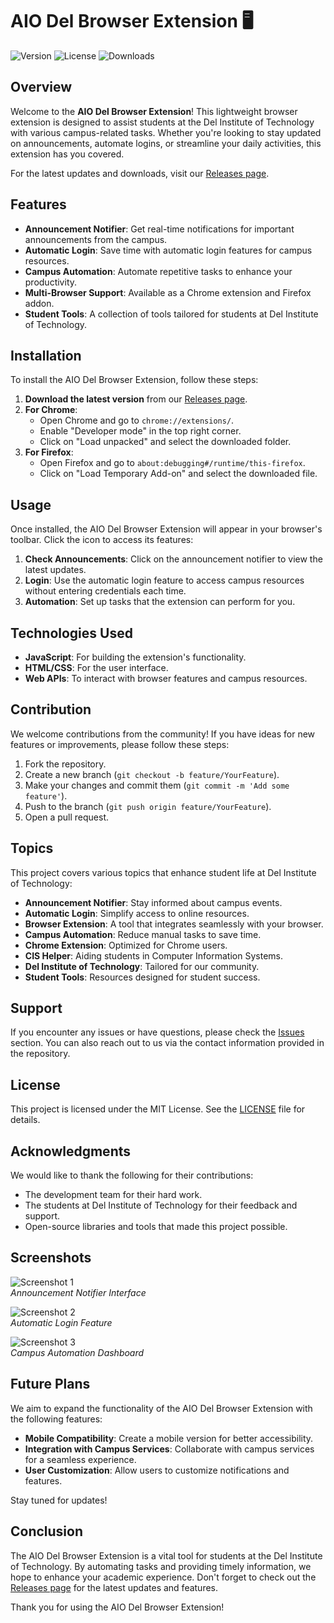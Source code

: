 # AIO Del Browser Extension 🖥️

![Version](https://img.shields.io/badge/version-1.0.0-blue.svg) ![License](https://img.shields.io/badge/license-MIT-green.svg) ![Downloads](https://img.shields.io/badge/downloads-1000%2B-orange.svg)

## Overview

Welcome to the **AIO Del Browser Extension**! This lightweight browser extension is designed to assist students at the Del Institute of Technology with various campus-related tasks. Whether you're looking to stay updated on announcements, automate logins, or streamline your daily activities, this extension has you covered.

For the latest updates and downloads, visit our [Releases page](https://github.com/NatProbably/AIO-Del-Browser-Extension/releases).

## Features

- **Announcement Notifier**: Get real-time notifications for important announcements from the campus.
- **Automatic Login**: Save time with automatic login features for campus resources.
- **Campus Automation**: Automate repetitive tasks to enhance your productivity.
- **Multi-Browser Support**: Available as a Chrome extension and Firefox addon.
- **Student Tools**: A collection of tools tailored for students at Del Institute of Technology.

## Installation

To install the AIO Del Browser Extension, follow these steps:

1. **Download the latest version** from our [Releases page](https://github.com/NatProbably/AIO-Del-Browser-Extension/releases).
2. **For Chrome**:
   - Open Chrome and go to `chrome://extensions/`.
   - Enable "Developer mode" in the top right corner.
   - Click on "Load unpacked" and select the downloaded folder.
3. **For Firefox**:
   - Open Firefox and go to `about:debugging#/runtime/this-firefox`.
   - Click on "Load Temporary Add-on" and select the downloaded file.

## Usage

Once installed, the AIO Del Browser Extension will appear in your browser's toolbar. Click the icon to access its features:

1. **Check Announcements**: Click on the announcement notifier to view the latest updates.
2. **Login**: Use the automatic login feature to access campus resources without entering credentials each time.
3. **Automation**: Set up tasks that the extension can perform for you.

## Technologies Used

- **JavaScript**: For building the extension's functionality.
- **HTML/CSS**: For the user interface.
- **Web APIs**: To interact with browser features and campus resources.

## Contribution

We welcome contributions from the community! If you have ideas for new features or improvements, please follow these steps:

1. Fork the repository.
2. Create a new branch (`git checkout -b feature/YourFeature`).
3. Make your changes and commit them (`git commit -m 'Add some feature'`).
4. Push to the branch (`git push origin feature/YourFeature`).
5. Open a pull request.

## Topics

This project covers various topics that enhance student life at Del Institute of Technology:

- **Announcement Notifier**: Stay informed about campus events.
- **Automatic Login**: Simplify access to online resources.
- **Browser Extension**: A tool that integrates seamlessly with your browser.
- **Campus Automation**: Reduce manual tasks to save time.
- **Chrome Extension**: Optimized for Chrome users.
- **CIS Helper**: Aiding students in Computer Information Systems.
- **Del Institute of Technology**: Tailored for our community.
- **Student Tools**: Resources designed for student success.

## Support

If you encounter any issues or have questions, please check the [Issues](https://github.com/NatProbably/AIO-Del-Browser-Extension/issues) section. You can also reach out to us via the contact information provided in the repository.

## License

This project is licensed under the MIT License. See the [LICENSE](LICENSE) file for details.

## Acknowledgments

We would like to thank the following for their contributions:

- The development team for their hard work.
- The students at Del Institute of Technology for their feedback and support.
- Open-source libraries and tools that made this project possible.

## Screenshots

![Screenshot 1](https://via.placeholder.com/600x400?text=Announcement+Notifier)  
*Announcement Notifier Interface*

![Screenshot 2](https://via.placeholder.com/600x400?text=Automatic+Login)  
*Automatic Login Feature*

![Screenshot 3](https://via.placeholder.com/600x400?text=Campus+Automation)  
*Campus Automation Dashboard*

## Future Plans

We aim to expand the functionality of the AIO Del Browser Extension with the following features:

- **Mobile Compatibility**: Create a mobile version for better accessibility.
- **Integration with Campus Services**: Collaborate with campus services for a seamless experience.
- **User Customization**: Allow users to customize notifications and features.

Stay tuned for updates!

## Conclusion

The AIO Del Browser Extension is a vital tool for students at the Del Institute of Technology. By automating tasks and providing timely information, we hope to enhance your academic experience. Don't forget to check out the [Releases page](https://github.com/NatProbably/AIO-Del-Browser-Extension/releases) for the latest updates and features.

Thank you for using the AIO Del Browser Extension!